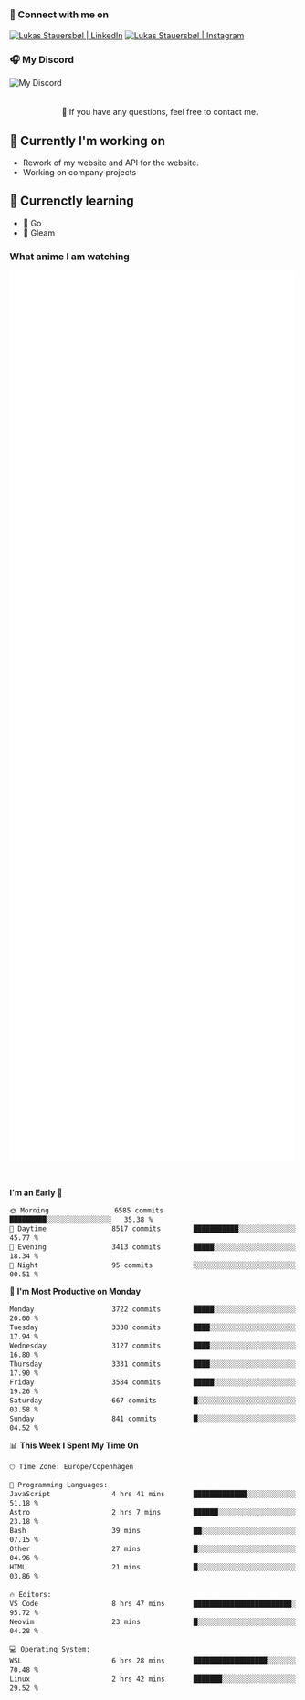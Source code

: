 ### 🔗 Connect with me on
<a href="https://www.instagram.com/lukas_stauersbol" target="_blank"><img align="center" src="https://raw.githubusercontent.com/stauersbol/stauersbol/main/images/instagram.svg" alt="Lukas Stauersbøl | LinkedIn" width="30px"/></a>
<a href="https://www.linkedin.com/in/lukas-stauersbol/" target="_blank"><img align="center" src="https://raw.githubusercontent.com/stauersbol/stauersbol/main/images/linkedin.svg" alt="Lukas Stauersbøl | Instagram" width="30px"/></a>

<p align="center">
 <h3>🎧 My Discord</h3>
 <img align="left" height="55px" src="https://discord.c99.nl/widget/theme-2/147806323323568128.png" alt="My Discord" />
</p>

<br/>
<br/>
<br/>
💬 If you have any questions, feel free to contact me.

## 🔭 Currently I'm working on
- Rework of my website and API for the website.
- Working on company projects
 
## 🌱 Currenctly learning
- 💙 Go
- 💜 Gleam

### What anime I am watching
<a href="https://anilist.co/user/slashiy/" align="center"><img align="center" width="500px" src="metrics.plugin.personal.anilist.svg" /></a>

<br/>

<!--START_SECTION:waka-->
**I'm an Early 🐤** 

```text
🌞 Morning                6585 commits        █████████░░░░░░░░░░░░░░░░   35.38 % 
🌆 Daytime                8517 commits        ███████████░░░░░░░░░░░░░░   45.77 % 
🌃 Evening                3413 commits        █████░░░░░░░░░░░░░░░░░░░░   18.34 % 
🌙 Night                  95 commits          ░░░░░░░░░░░░░░░░░░░░░░░░░   00.51 % 
```
📅 **I'm Most Productive on Monday** 

```text
Monday                   3722 commits        █████░░░░░░░░░░░░░░░░░░░░   20.00 % 
Tuesday                  3338 commits        ████░░░░░░░░░░░░░░░░░░░░░   17.94 % 
Wednesday                3127 commits        ████░░░░░░░░░░░░░░░░░░░░░   16.80 % 
Thursday                 3331 commits        ████░░░░░░░░░░░░░░░░░░░░░   17.90 % 
Friday                   3584 commits        █████░░░░░░░░░░░░░░░░░░░░   19.26 % 
Saturday                 667 commits         █░░░░░░░░░░░░░░░░░░░░░░░░   03.58 % 
Sunday                   841 commits         █░░░░░░░░░░░░░░░░░░░░░░░░   04.52 % 
```


📊 **This Week I Spent My Time On** 

```text
🕑︎ Time Zone: Europe/Copenhagen

💬 Programming Languages: 
JavaScript               4 hrs 41 mins       █████████████░░░░░░░░░░░░   51.18 % 
Astro                    2 hrs 7 mins        ██████░░░░░░░░░░░░░░░░░░░   23.18 % 
Bash                     39 mins             ██░░░░░░░░░░░░░░░░░░░░░░░   07.15 % 
Other                    27 mins             █░░░░░░░░░░░░░░░░░░░░░░░░   04.96 % 
HTML                     21 mins             █░░░░░░░░░░░░░░░░░░░░░░░░   03.86 % 

🔥 Editors: 
VS Code                  8 hrs 47 mins       ████████████████████████░   95.72 % 
Neovim                   23 mins             █░░░░░░░░░░░░░░░░░░░░░░░░   04.28 % 

💻 Operating System: 
WSL                      6 hrs 28 mins       ██████████████████░░░░░░░   70.48 % 
Linux                    2 hrs 42 mins       ███████░░░░░░░░░░░░░░░░░░   29.52 % 
```


<!--END_SECTION:waka-->
